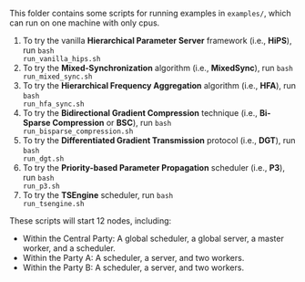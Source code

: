 This folder contains some scripts for running examples in <code>examples/</code>, which can run on one machine with only cpus.

1. To try the vanilla **Hierarchical Parameter Server** framework (i.e., **HiPS**), run <code>bash run_vanilla_hips.sh</code>
2. To try the **Mixed-Synchronization** algorithm (i.e., **MixedSync**), run <code>bash run_mixed_sync.sh</code>
3. To try the **Hierarchical Frequency Aggregation** algorithm (i.e., **HFA**), run <code>bash run_hfa_sync.sh</code>
4. To try the **Bidirectional Gradient Compression** technique (i.e., **Bi-Sparse Compression** or **BSC**), run <code>bash run_bisparse_compression.sh</code>
5. To try the **Differentiated Gradient Transmission** protocol (i.e., **DGT**), run <code>bash run_dgt.sh</code>
6. To try the **Priority-based Parameter Propagation** scheduler (i.e., **P3**), run <code>bash run_p3.sh</code>
7. To try the **TSEngine** scheduler, run <code>bash run_tsengine.sh</code>

These scripts will start 12 nodes, including: 

* Within the Central Party: A global scheduler, a global server, a master worker, and a scheduler.
* Within the Party A: A scheduler, a server, and two workers.
* Within the Party B: A scheduler, a server, and two workers.
